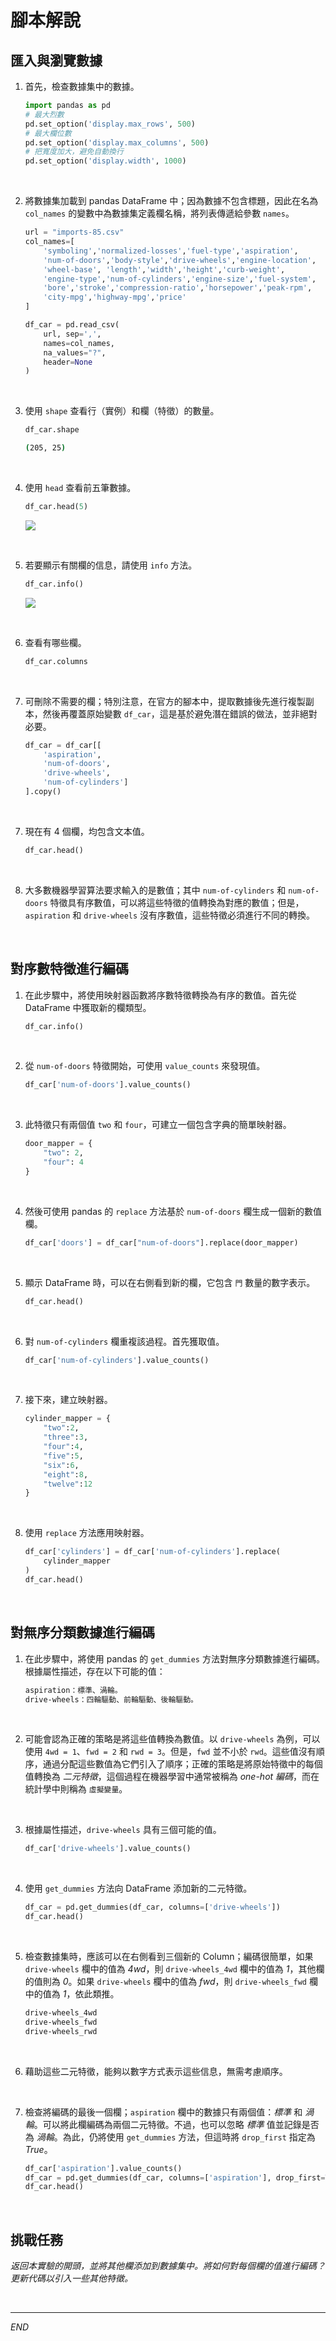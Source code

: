 # 腳本解說

## 匯入與瀏覽數據

1. 首先，檢查數據集中的數據。

    ```python
    import pandas as pd
    # 最大烈數
    pd.set_option('display.max_rows', 500)
    # 最大欄位數
    pd.set_option('display.max_columns', 500)
    # 把寬度加大，避免自動換行
    pd.set_option('display.width', 1000)
    ```

<br>

2. 將數據集加載到 pandas DataFrame 中；因為數據不包含標題，因此在名為 `col_names` 的變數中為數據集定義欄名稱，將列表傳遞給參數 `names`。

    ```python
    url = "imports-85.csv"
    col_names=[
        'symboling','normalized-losses','fuel-type','aspiration',
        'num-of-doors','body-style','drive-wheels','engine-location',
        'wheel-base', 'length','width','height','curb-weight',
        'engine-type','num-of-cylinders','engine-size','fuel-system',
        'bore','stroke','compression-ratio','horsepower','peak-rpm',
        'city-mpg','highway-mpg','price'
    ]

    df_car = pd.read_csv(
        url, sep=',',
        names=col_names,
        na_values="?",
        header=None
    )
    ```

<br>

3. 使用 `shape` 查看行（實例）和欄（特徵）的數量。

    ```python
    df_car.shape
    ```

    ```bash
    (205, 25)
    ```

<br>

4. 使用 `head` 查看前五筆數據。

    ```python
    df_car.head(5)
    ```

    ![](images/img_04.png)

<br>

5. 若要顯示有關欄的信息，請使用 `info` 方法。

    ```python
    df_car.info()
    ```

    ![](images/img_05.png)

<br>

6. 查看有哪些欄。

    ```python
    df_car.columns
    ```

<br>

7. 可刪除不需要的欄；特別注意，在官方的腳本中，提取數據後先進行複製副本，然後再覆蓋原始變數 `df_car`，這是基於避免潛在錯誤的做法，並非絕對必要。

    ```python
    df_car = df_car[[
        'aspiration',
        'num-of-doors',
        'drive-wheels',
        'num-of-cylinders']
    ].copy()
    ```

<br>

7. 現在有 4 個欄，均包含文本值。

    ```python
    df_car.head()
    ```

<br>

8. 大多數機器學習算法要求輸入的是數值；其中 `num-of-cylinders` 和 `num-of-doors` 特徵具有序數值，可以將這些特徵的值轉換為對應的數值；但是，`aspiration` 和 `drive-wheels` 沒有序數值，這些特徵必須進行不同的轉換。

<br>

## 對序數特徵進行編碼

1. 在此步驟中，將使用映射器函數將序數特徵轉換為有序的數值。首先從 DataFrame 中獲取新的欄類型。

    ```python
    df_car.info()
    ```

<br>

2. 從 `num-of-doors` 特徵開始，可使用 `value_counts` 來發現值。

    ```python
    df_car['num-of-doors'].value_counts()
    ```

<br>

3. 此特徵只有兩個值 `two` 和 `four`，可建立一個包含字典的簡單映射器。

    ```python
    door_mapper = {
        "two": 2,
        "four": 4
    }
    ```

<br>

4. 然後可使用 pandas 的 `replace` 方法基於 `num-of-doors` 欄生成一個新的數值欄。

    ```python
    df_car['doors'] = df_car["num-of-doors"].replace(door_mapper)
    ```

<br>

5. 顯示 DataFrame 時，可以在右側看到新的欄，它包含 `門` 數量的數字表示。

    ```python
    df_car.head()
    ```

<br>

6. 對 `num-of-cylinders` 欄重複該過程。首先獲取值。

    ```python
    df_car['num-of-cylinders'].value_counts()
    ```

<br>

7. 接下來，建立映射器。

    ```python
    cylinder_mapper = {
        "two":2,
        "three":3,
        "four":4,
        "five":5,
        "six":6,
        "eight":8,
        "twelve":12
    }
    ```

<br>

8. 使用 `replace` 方法應用映射器。

    ```python
    df_car['cylinders'] = df_car['num-of-cylinders'].replace(
        cylinder_mapper
    )
    df_car.head()
    ```

<br>

## 對無序分類數據進行編碼

1. 在此步驟中，將使用 pandas 的 `get_dummies` 方法對無序分類數據進行編碼。根據屬性描述，存在以下可能的值：

    ```bash
    aspiration：標準、渦輪。
    drive-wheels：四輪驅動、前輪驅動、後輪驅動。
    ```

<br>

2. 可能會認為正確的策略是將這些值轉換為數值。以 `drive-wheels` 為例，可以使用 `4wd = 1`、`fwd = 2` 和 `rwd = 3`。但是，`fwd` 並不小於 `rwd`。這些值沒有順序，通過分配這些數值為它們引入了順序；正確的策略是將原始特徵中的每個值轉換為 _二元特徵_，這個過程在機器學習中通常被稱為 _one-hot 編碼_，而在統計學中則稱為 `虛擬變量`。

<br>

3. 根據屬性描述，`drive-wheels` 具有三個可能的值。

    ```python
    df_car['drive-wheels'].value_counts()
    ```

<br>

4. 使用 `get_dummies` 方法向 DataFrame 添加新的二元特徵。

    ```python
    df_car = pd.get_dummies(df_car, columns=['drive-wheels'])
    df_car.head()
    ```

<br>

5. 檢查數據集時，應該可以在右側看到三個新的 Column；編碼很簡單，如果 `drive-wheels` 欄中的值為 *4wd*，則 `drive-wheels_4wd` 欄中的值為 *1*，其他欄的值則為 *0*。如果 `drive-wheels` 欄中的值為 *fwd*，則 `drive-wheels_fwd` 欄中的值為 *1*，依此類推。

    ```bash
    drive-wheels_4wd
    drive-wheels_fwd
    drive-wheels_rwd
    ```

<br>

6. 藉助這些二元特徵，能夠以數字方式表示這些信息，無需考慮順序。

<br>

7. 檢查將編碼的最後一個欄；`aspiration` 欄中的數據只有兩個值：*標準* 和 *渦輪*。可以將此欄編碼為兩個二元特徵。不過，也可以忽略 *標準* 值並記錄是否為 *渦輪*。為此，仍將使用 `get_dummies` 方法，但這時將 `drop_first` 指定為 *True*。

    ```python
    df_car['aspiration'].value_counts()
    df_car = pd.get_dummies(df_car, columns=['aspiration'], drop_first=True)
    df_car.head()
    ```

<br>

## 挑戰任務

_返回本實驗的開頭，並將其他欄添加到數據集中。將如何對每個欄的值進行編碼？ 更新代碼以引入一些其他特徵。_

<br>

___

_END_